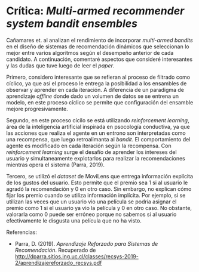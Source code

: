 # Crítica: *Multi-armed recommender system bandit ensembles*

Cañamares et. al analizan el rendimiento de incorporar *multi-armed bandits* en el diseño de sistemas de recomendación dinámicos que seleccionan lo mejor entre varios algoritmos según el desempeño anterior de cada candidato. A continuación, comentaré aspectos que consideré interesantes y las dudas que tuve luego de leer el *paper*.

Primero, considero interesante que se refieran al proceso de filtrado como cíclico, ya que así el proceso le entrega la posibilidad a los ensambles de observar y aprender en cada iteración. A diferencia de un paradigma de aprendizaje *offline* donde dado un volumen de datos se se entrena un modelo, en este proceso cíclico se permite que configuración del ensamble mejore progresivamente. 

Segundo, en este proceso cícilo se está utilizando *reinforcement learning*, área de la inteligencia artificial inspirada en psocología conductiva, ya que las acciones que realiza el agente en un entrono son interpretadas como una recompensa, que luego retroalimanta al *bandit*. El comportamiento del agente es modificado en cada iteración según la recompensa. Con *reinforcement learning* surge el desafío de aprender los intereses del usuario y simultaneamente explotarlos para realizar la recomendaciones mientras opera el sistema (Parra, 2019).

Tercero, se utilizó el *dataset* de MoviLens que entrega información explícita de los gustos del usuario. Esto permite que el premio sea 1 si al usuario le agradó la recomendación y 0 en otro caso. Sin embargo, no explican cómo fijar los premio cuando se utiliza información implícita. Por ejemplo, si se utilizan las veces que un usuario vio una película se podría asignar el premio como 1 si el usuario ya vio la película y 0 en otro caso. No obstante, valorarla como 0 puede ser erróneo porque no sabemos si al usuario efectivamente le disgusta una película que no ha visto. 

Referencias:

* Parra, D. (2019). *Aprendizaje Reforzado para Sistemas de Recomendación*. Recuperado de http://dparra.sitios.ing.uc.cl/classes/recsys-2019-2/aprendizajereforzado_recsys.pdf














































































